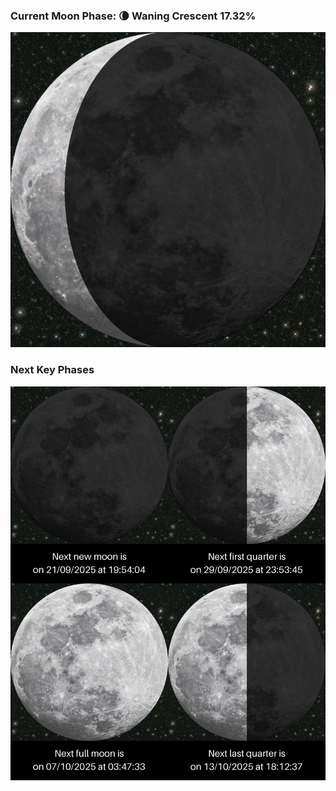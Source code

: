 ### Current Moon Phase: 🌘 Waning Crescent 17.32%
![Moon Phase](moonphase.png)
### Next Key Phases
![Gallery](gallery.png)